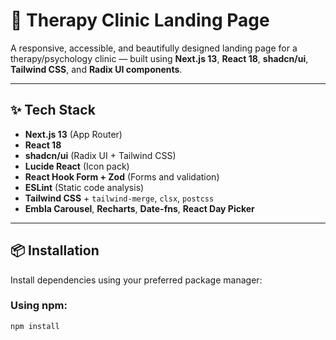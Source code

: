 # 🧠 Therapy Clinic Landing Page

A responsive, accessible, and beautifully designed landing page for a therapy/psychology clinic — built using **Next.js 13**, **React 18**, **shadcn/ui**, **Tailwind CSS**, and **Radix UI components**.

---

## ✨ Tech Stack

- **Next.js 13** (App Router)
- **React 18**
- **shadcn/ui** (Radix UI + Tailwind CSS)
- **Lucide React** (Icon pack)
- **React Hook Form + Zod** (Forms and validation)
- **ESLint** (Static code analysis)
- **Tailwind CSS** + `tailwind-merge`, `clsx`, `postcss`
- **Embla Carousel**, **Recharts**, **Date-fns**, **React Day Picker**

---

## 📦 Installation

Install dependencies using your preferred package manager:

### Using **npm**:

```bash
npm install
